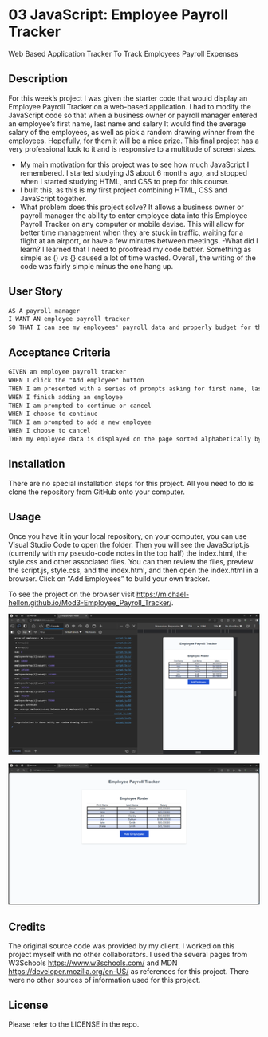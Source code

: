 # 03 JavaScript: Employee Payroll Tracker
Web Based Application Tracker To Track Employees Payroll Expenses

## Description

For this week’s project I was given the starter code that would display an Employee Payroll Tracker on a web-based application. I had to modify the JavaScript code so that when a business owner or payroll manager entered an employee’s first name, last name and salary It would find the average salary of the employees, as well as pick a random drawing winner from the employees. Hopefully, for them it will be a nice prize.
This final project has a very professional look to it and is responsive to a multitude of screen sizes.

- My main motivation for this project was to see how much JavaScript I remembered. I started studying JS about 6 months ago, and stopped when I started studying HTML, and CSS to prep for this course.  
- I built this, as this is my first project combining HTML, CSS and JavaScript together.
- What problem does this project solve? It allows a business owner or payroll manager the ability to enter employee data into this Employee Payroll Tracker on any computer or mobile devise. This will allow for better time management when they are stuck in traffic, waiting for a flight at an airport, or have a few minutes between meetings. 
-What did I learn? I learned that I need to proofread my code better. Something as simple as () vs {} caused a lot of time wasted.  Overall, the writing of the code was fairly simple minus the one hang up.

## User Story

```md
AS A payroll manager
I WANT AN employee payroll tracker
SO THAT I can see my employees' payroll data and properly budget for the company
```

## Acceptance Criteria

```md
GIVEN an employee payroll tracker
WHEN I click the "Add employee" button
THEN I am presented with a series of prompts asking for first name, last name, and salary
WHEN I finish adding an employee
THEN I am prompted to continue or cancel
WHEN I choose to continue
THEN I am prompted to add a new employee
WHEN I choose to cancel
THEN my employee data is displayed on the page sorted alphabetically by last name, and the console shows computed and aggregated data
```

## Installation

There are no special installation steps for this project. All you need to do is clone the repository from GitHub onto your computer.

## Usage

Once you have it in your local repository, on your computer, you can use Visual Studio Code to open the folder. Then you will see the JavaScript.js (currently with my pseudo-code notes in the top half) the index.html, the style.css and other associated files. You can then review the files, preview the script.js, style.css, and the index.html, and then open the index.html in a browser. Click on “Add Employees” to build your own tracker.


To see the project on the browser visit <https://michael-hellon.github.io/Mod3-Employee_Payroll_Tracker/>.


![screenshot](/Assets/images/consoleAndTrackerScreenshot.png)


![screenshot](/Assets/images/EmployeePayrollTrackerScreenshot.png)

## Credits

The original source code was provided by my client. I worked on this project myself with no other collaborators. I used the several pages from W3Schools <https://www.w3schools.com/> and MDN <https://developer.mozilla.org/en-US/> as references for this project. There were no other sources of information used for this project.

## License

Please refer to the LICENSE in the repo.

